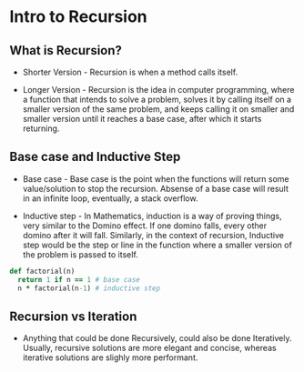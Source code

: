 # Intro to Recursion

## What is Recursion?
* Shorter Version - Recursion is when a method calls itself.

* Longer Version - Recursion is the idea in computer programming, where a function that intends to solve a problem, solves it by calling itself on a smaller version of the same problem, and keeps calling it on smaller and smaller version until it reaches a base case, after which it starts returning.

## Base case and Inductive Step

* Base case - Base case is the point when the functions will return some value/solution to stop the recursion. Absense of a base case will result in an infinite loop, eventually, a stack overflow.

* Inductive step - In Mathematics, induction is a way of proving things, very similar to the Domino effect. If one domino falls, every other domino after it will fall. Similarly, in the context of recursion, Inductive step would be the step or line in the function where a smaller version of the problem is passed to itself.

```ruby
def factorial(n)
  return 1 if n == 1 # base case
  n * factorial(n-1) # inductive step
```

## Recursion vs Iteration

* Anything that could be done Recursively, could also be done Iteratively. Usually, recursive solutions are more elegant and concise, whereas iterative solutions are slighly more performant.